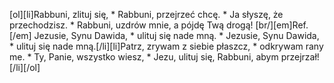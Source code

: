 [ol][li]Rabbuni, zlituj się, * Rabbuni, przejrzeć chcę. * Ja słyszę, że przechodzisz. * Rabbuni, uzdrów mnie, a pójdę Twą drogą! [br/][em]Ref.[/em] Jezusie, Synu Dawida, * ulituj się nade mną. * Jezusie, Synu Dawida, * ulituj się nade mną.[/li][li]Patrz, zrywam z siebie płaszcz, * odkrywam rany me. * Ty, Panie, wszystko wiesz, * Jezu, ulituj się, Rabbuni, abym przejrzał![/li][/ol]